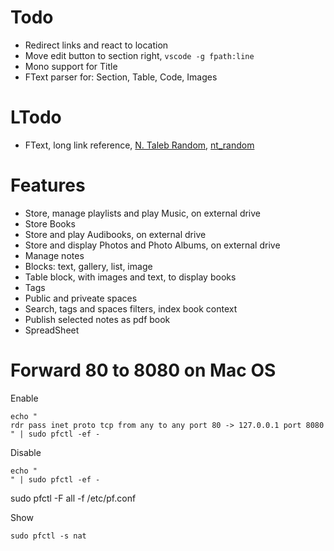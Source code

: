 # Todo


- Redirect links and react to location
- Move edit button to section right, `vscode -g fpath:line`
- Mono support for Title
- FText parser for: Section, Table, Code, Images

# LTodo

- FText, long link reference, [N. Taleb Random](nt_random), [nt_random](http://ntaleb.org/random)

# Features

- Store, manage playlists and play Music, on external drive
- Store Books
- Store and play Audibooks, on external drive
- Store and display Photos and Photo Albums, on external drive
- Manage notes
- Blocks: text, gallery, list, image
- Table block, with images and text, to display books
- Tags
- Public and priveate spaces
- Search, tags and spaces filters, index book context
- Publish selected notes as pdf book
- SpreadSheet

# Forward 80 to 8080 on Mac OS

Enable

```
echo "
rdr pass inet proto tcp from any to any port 80 -> 127.0.0.1 port 8080
" | sudo pfctl -ef -
```

Disable

```
echo "
" | sudo pfctl -ef -
```

sudo pfctl -F all -f /etc/pf.conf

Show

```
sudo pfctl -s nat
```
